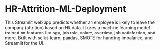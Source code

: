 # HR-Attrition-ML-Deployment
This Streamlit web app predicts whether an employee is likely to leave the company (attrition) based on HR data. It uses a machine learning model trained on features like age, job role, salary, overtime, job satisfaction, and more. Built with scikit-learn, pandas, SMOTE for handling imbalance, and Streamlit for the UI.

